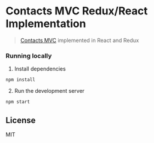 # Contacts MVC Redux/React Implementation

> [Contacts MVC](https://github.com/contacts-mvc) implemented in React and Redux

### Running locally

1. Install dependencies
```shell
npm install
```
2. Run the development server
```shell
npm start
```

## License
MIT
